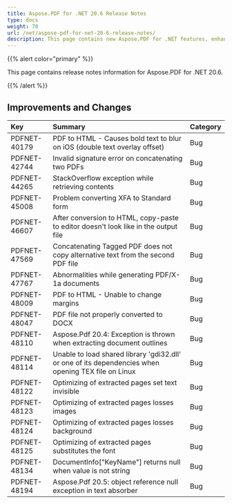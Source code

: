 ```yaml
---
title: Aspose.PDF for .NET 20.6 Release Notes
type: docs
weight: 70
url: /net/aspose-pdf-for-net-20-6-release-notes/
description: This page contains new Aspose.PDF for .NET features, enhancement, and bug fixes in 2020, version 20.6. 
---
```


{{% alert color="primary" %}} 

This page contains release notes information for Aspose.PDF for .NET 20.6.

{{% /alert %}} 
## **Improvements and Changes**

|**Key**|**Summary**|**Category**|
| :- | :- | :- |
|PDFNET-40179 |PDF to HTML - Causes bold text to blur on iOS (double text overlay offset)|Bug|
|PDFNET-42744 |Invalid signature error on concatenating two PDFs|Bug|
|PDFNET-44265|StackOverflow exception while retrieving contents|Bug|
|PDFNET-45008|Problem converting XFA to Standard form|Bug|
|PDFNET-46607 |After conversion to HTML, copy-paste to editor doesn't look like in the output file|Bug|
|PDFNET-47569|Concatenating Tagged PDF does not copy alternative text from the second PDF file|Bug|
|PDFNET-47767|Abnormalities while generating PDF/X-1a documents|Bug|
|PDFNET-48009|PDF to HTML - Unable to change margins|Bug|
|PDFNET-48047|PDF file not properly converted to DOCX|Bug|
|PDFNET-48110|Aspose.Pdf 20.4: Exception is thrown when extracting document outlines|Bug|
|PDFNET-48114|Unable to load shared library 'gdi32.dll' or one of its dependencies when opening TEX file on Linux|Bug|
|PDFNET-48122|Optimizing of extracted pages set text invisible|Bug|
|PDFNET-48123|Optimizing of extracted pages losses images|Bug|
|PDFNET-48124|Optimizing of extracted pages losses background|Bug|
|PDFNET-48125|Optimizing of extracted pages substitutes the font|Bug|
|PDFNET-48134 |	DocumentInfo["KeyName"] returns null when value is not string|Bug|
|PDFNET-48194 |	Aspose.Pdf 20.5: object reference null exception in text absorber|Bug|

